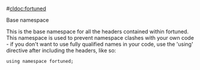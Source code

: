 #<cldoc:fortuned>

Base namespace

This is the base namespace for all the headers contained within fortuned.
This namespace is used to prevent namespace clashes with your own code - if
you don't want to use fully qualified names in your code, use the 'using'
directive after including the headers, like so:

    using namespace fortuned;

